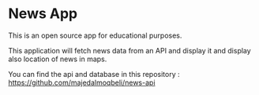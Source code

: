 # News App
This is an open source app for educational purposes.

This application will fetch news data from an API and display it and display also location of news in maps.

You can find the api and database in this repository :
https://github.com/majedalmoqbeli/news-api
